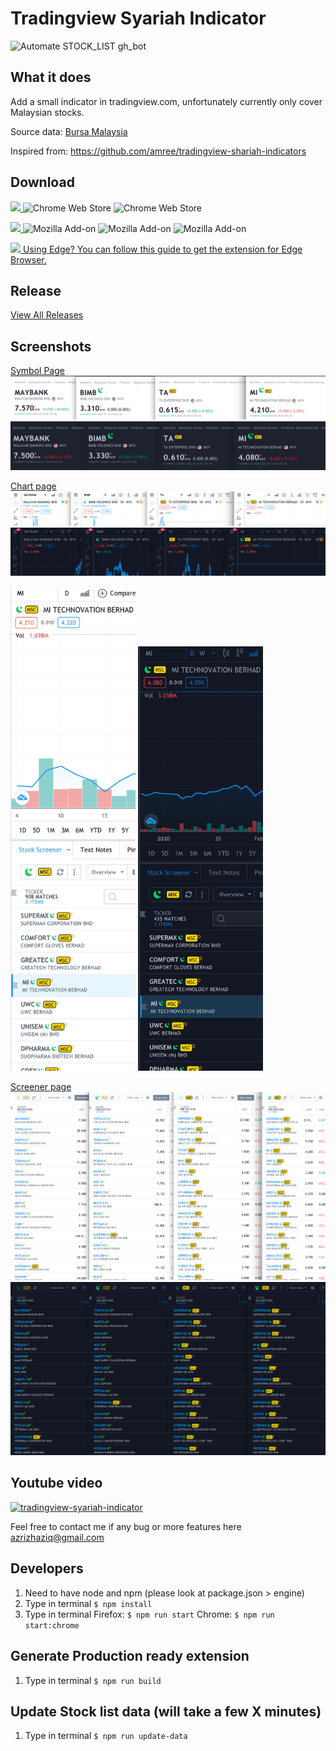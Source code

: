 # Tradingview Syariah Indicator 
![Automate STOCK_LIST gh_bot](https://github.com/AzrizHaziq/tradingview-syariah-indicator/workflows/Automate%20STOCK_LIST%20gh_bot/badge.svg)

## What it does
Add a small indicator in tradingview.com, unfortunately currently only cover Malaysian stocks.

Source data:
[Bursa Malaysia](https://www.bursamalaysia.com/market_information/equities_prices?legend%5B%5D=%5BS%5D&sort_by=short_name&sort_dir=asc&page=1)

Inspired from: 
https://github.com/amree/tradingview-shariah-indicators

## Download

<a target="_blank" rel="noopener noreferrer"
   title="Download Tradingview Shariah indicator in Chrome now"
   href="https://chrome.google.com/webstore/detail/tradingview-shariah-indic/eogackkjbjbbmlkbakekhaanphmnpkgf">
    <img src="https://raw.githubusercontent.com/alrra/browser-logos/master/src/chrome/chrome_128x128.png" width="48" />
</a>
![Chrome Web Store](https://img.shields.io/chrome-web-store/v/eogackkjbjbbmlkbakekhaanphmnpkgf?color=blue&label=version)
![Chrome Web Store](https://img.shields.io/chrome-web-store/users/eogackkjbjbbmlkbakekhaanphmnpkgf?color=blue)



<a target="_blank" rel="noopener noreferrer"
   title="Download Tradingview Shariah indicator in Firefox now" 
   href="https://addons.mozilla.org/en-US/firefox/addon/tradingview-shariah-indicator/">
    <img src="https://raw.githubusercontent.com/alrra/browser-logos/master/src/firefox/firefox_128x128.png" width="48" />
</a>
![Mozilla Add-on](https://img.shields.io/amo/v/tradingview-shariah-indicator?color=orange&label=version)
![Mozilla Add-on](https://img.shields.io/amo/users/tradingview-shariah-indicator?color=orange)
![Mozilla Add-on](https://img.shields.io/amo/rating/tradingview-shariah-indicator?color=orange)


<a target="_blank" rel="noopener noreferrer"
   title="Download Tradingview Shariah indicator in Edge now" 
   href="https://support.microsoft.com/en-my/help/4027935/microsoft-edge-add-or-remove-browser-extensions">
    <img src="https://raw.githubusercontent.com/alrra/browser-logos/master/src/edge/edge_128x128.png" width="16" />
    Using Edge? You can follow this guide to get the extension for Edge Browser.
</a>

## Release 
[View All Releases](https://github.com/AzrizHaziq/tradingview-syariah-indicator/releases) 


## Screenshots
[Symbol Page](https://www.tradingview.com/symbols/MYX-MI/)
![Symbol page](https://github.com/AzrizHaziq/tradingview-syariah-indicator/blob/mid-and-small-cap/docs/ori_chrome/cutted_page_symbol.png?raw=true)
![Symbol page](https://github.com/AzrizHaziq/tradingview-syariah-indicator/blob/mid-and-small-cap/docs/ori_ff/cutted_page_symbol.png?raw=true)

[Chart page](https://www.tradingview.com/chart/)
![Chart page](https://github.com/AzrizHaziq/tradingview-syariah-indicator/blob/mid-and-small-cap/docs/ori_chrome/cutted_page_chart.png?raw=true)
![Chart page](https://github.com/AzrizHaziq/tradingview-syariah-indicator/blob/mid-and-small-cap/docs/ori_ff/cutted_page_chart.png?raw=true)

<p float="left">
  <img src="https://github.com/AzrizHaziq/tradingview-syariah-indicator/blob/mid-and-small-cap/docs/ori_chrome/cutted_page_chart_with_stock_screener.png?raw=true" width="200px" />
  <img src="https://github.com/AzrizHaziq/tradingview-syariah-indicator/blob/mid-and-small-cap/docs/ori_ff/cutted_page_chart_with_stock_screener.png?raw=true" width="200px" /> 
</p>

[Screener page](https://www.tradingview.com/screener/)
![Screener page](https://github.com/AzrizHaziq/tradingview-syariah-indicator/blob/mid-and-small-cap/docs/ori_chrome/cutted_page_screener.png?raw=true)
![Screener page](https://github.com/AzrizHaziq/tradingview-syariah-indicator/blob/mid-and-small-cap/docs/ori_ff/cutted_page_screener.png?raw=true)

## Youtube video
[![tradingview-syariah-indicator](https://img.youtube.com/vi/4U8mu_5UfUQ/0.jpg)](https://www.youtube.com/watch?v=4U8mu_5UfUQ)

Feel free to contact me if any bug or more features here  
[azrizhaziq@gmail.com](mailto:azrizhaziq@gmail.com)


## Developers
1. Need to have node and npm (please look at package.json > engine)
2. Type in terminal `$ npm install`
3. Type in terminal 
    Firefox: `$ npm run start` 
    Chrome: `$ npm run start:chrome`
   
   
## Generate Production ready extension
1. Type in terminal `$ npm run build`


## Update Stock list data (will take a few X minutes)
1. Type in terminal `$ npm run update-data`
    
